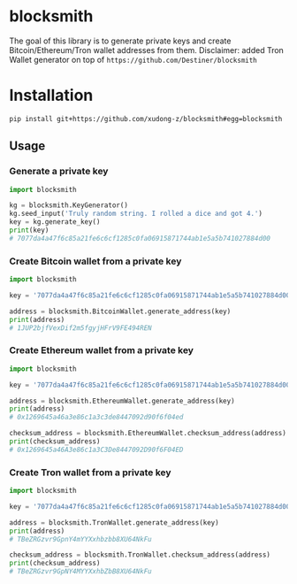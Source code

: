 # blocksmith
The goal of this library is to generate private keys and create Bitcoin/Ethereum/Tron wallet addresses from them. 
Disclaimer: added Tron Wallet generator on top of `https://github.com/Destiner/blocksmith`


# Installation
```
pip install git+https://github.com/xudong-z/blocksmith#egg=blocksmith
```

## Usage

### Generate a private key
```python
import blocksmith

kg = blocksmith.KeyGenerator()
kg.seed_input('Truly random string. I rolled a dice and got 4.')
key = kg.generate_key()
print(key)
# 7077da4a47f6c85a21fe6c6cf1285c0fa06915871744ab1e5a5b741027884d00

```

### Create Bitcoin wallet from a private key
```python
import blocksmith

key = '7077da4a47f6c85a21fe6c6cf1285c0fa06915871744ab1e5a5b741027884d00'

address = blocksmith.BitcoinWallet.generate_address(key)
print(address)
# 1JUP2bjfVexDif2m5fgyjHFrV9FE494REN

```

### Create Ethereum wallet from a private key
```python
import blocksmith

key = '7077da4a47f6c85a21fe6c6cf1285c0fa06915871744ab1e5a5b741027884d00'

address = blocksmith.EthereumWallet.generate_address(key)
print(address)
# 0x1269645a46a3e86c1a3c3de8447092d90f6f04ed

checksum_address = blocksmith.EthereumWallet.checksum_address(address)
print(checksum_address)
# 0x1269645a46A3e86c1a3C3De8447092D90f6F04ED

```

### Create Tron wallet from a private key
```python
import blocksmith

key = '7077da4a47f6c85a21fe6c6cf1285c0fa06915871744ab1e5a5b741027884d00'

address = blocksmith.TronWallet.generate_address(key)
print(address)
# TBeZRGzvr9GpnY4mYYXxhbzbb8XU64NkFu

checksum_address = blocksmith.TronWallet.checksum_address(address)
print(checksum_address)
# TBeZRGzvr9GpNY4MYYXxhbZbB8XU64NkFu

```
